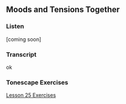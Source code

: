 ## Moods and Tensions Together



### Listen



[coming soon]



### Transcript

ok



### Tonescape Exercises

[Lesson 25 Exercises](25-exercises.html)
